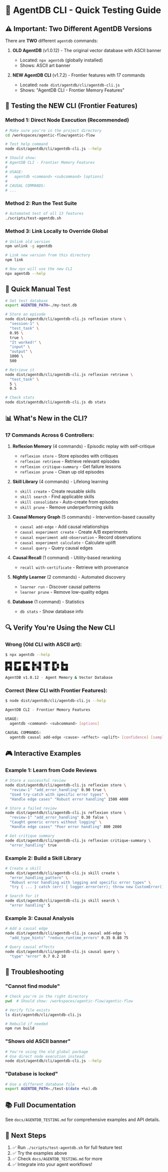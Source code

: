 # 🚀 AgentDB CLI - Quick Testing Guide

## ⚠️ Important: Two Different AgentDB Versions

There are **TWO** different `agentdb` commands:

1. **OLD AgentDB** (v1.0.12) - The original vector database with ASCII banner
   - Located: `npx agentdb` (globally installed)
   - Shows: ASCII art banner

2. **NEW AgentDB CLI** (v1.7.2) - Frontier features with 17 commands
   - Located: `node dist/agentdb/cli/agentdb-cli.js`
   - Shows: "AgentDB CLI - Frontier Memory Features"

## 🎯 Testing the NEW CLI (Frontier Features)

### Method 1: Direct Node Execution (Recommended)

```bash
# Make sure you're in the project directory
cd /workspaces/agentic-flow/agentic-flow

# Test help command
node dist/agentdb/cli/agentdb-cli.js --help

# Should show:
# AgentDB CLI - Frontier Memory Features
#
# USAGE:
#   agentdb <command> <subcommand> [options]
#
# CAUSAL COMMANDS:
# ...
```

### Method 2: Run the Test Suite

```bash
# Automated test of all 13 features
./scripts/test-agentdb.sh
```

### Method 3: Link Locally to Override Global

```bash
# Unlink old version
npm unlink -g agentdb

# Link new version from this directory
npm link

# Now npx will use the new CLI
npx agentdb --help
```

## 🧪 Quick Manual Test

```bash
# Set test database
export AGENTDB_PATH=./my-test.db

# Store an episode
node dist/agentdb/cli/agentdb-cli.js reflexion store \
  "session-1" \
  "test_task" \
  0.95 \
  true \
  "It worked!" \
  "input" \
  "output" \
  1000 \
  500

# Retrieve it
node dist/agentdb/cli/agentdb-cli.js reflexion retrieve \
  "test_task" \
  5 \
  0.5

# Check stats
node dist/agentdb/cli/agentdb-cli.js db stats
```

## 📊 What's New in the CLI?

### 17 Commands Across 6 Controllers:

1. **Reflexion Memory** (4 commands) - Episodic replay with self-critique
   - `reflexion store` - Store episodes with critiques
   - `reflexion retrieve` - Retrieve relevant episodes
   - `reflexion critique-summary` - Get failure lessons
   - `reflexion prune` - Clean up old episodes

2. **Skill Library** (4 commands) - Lifelong learning
   - `skill create` - Create reusable skills
   - `skill search` - Find applicable skills
   - `skill consolidate` - Auto-create from episodes
   - `skill prune` - Remove underperforming skills

3. **Causal Memory Graph** (5 commands) - Intervention-based causality
   - `causal add-edge` - Add causal relationships
   - `causal experiment create` - Create A/B experiments
   - `causal experiment add-observation` - Record observations
   - `causal experiment calculate` - Calculate uplift
   - `causal query` - Query causal edges

4. **Causal Recall** (1 command) - Utility-based reranking
   - `recall with-certificate` - Retrieve with provenance

5. **Nightly Learner** (2 commands) - Automated discovery
   - `learner run` - Discover causal patterns
   - `learner prune` - Remove low-quality edges

6. **Database** (1 command) - Statistics
   - `db stats` - Show database info

## 🔍 Verify You're Using the New CLI

### Wrong (Old CLI with ASCII art):
```bash
$ npx agentdb --help

█▀█ █▀▀ █▀▀ █▄░█ ▀█▀ █▀▄ █▄▄
█▀█ █▄█ ██▄ █░▀█ ░█░ █▄▀ █▄█

AgentDB v1.0.12 - Agent Memory & Vector Database
```

### Correct (New CLI with Frontier Features):
```bash
$ node dist/agentdb/cli/agentdb-cli.js --help

AgentDB CLI - Frontier Memory Features

USAGE:
  agentdb <command> <subcommand> [options]

CAUSAL COMMANDS:
  agentdb causal add-edge <cause> <effect> <uplift> [confidence] [sample-size]
```

## 🎮 Interactive Examples

### Example 1: Learn from Code Reviews
```bash
# Store a successful review
node dist/agentdb/cli/agentdb-cli.js reflexion store \
  "review-1" "add_error_handling" 0.90 true \
  "Used try-catch with specific error types" \
  "Handle edge cases" "Robust error handling" 1500 4000

# Store a failed review
node dist/agentdb/cli/agentdb-cli.js reflexion store \
  "review-1" "add_error_handling" 0.30 false \
  "Caught generic errors without logging" \
  "Handle edge cases" "Poor error handling" 800 2000

# Get critique summary
node dist/agentdb/cli/agentdb-cli.js reflexion critique-summary \
  "error_handling" true
```

### Example 2: Build a Skill Library
```bash
# Create a skill
node dist/agentdb/cli/agentdb-cli.js skill create \
  "error_handling_pattern" \
  "Robust error handling with logging and specific error types" \
  "try { ... } catch (err) { logger.error(err); throw new CustomError(); }"

# Search for it
node dist/agentdb/cli/agentdb-cli.js skill search \
  "error handling" 5
```

### Example 3: Causal Analysis
```bash
# Add a causal edge
node dist/agentdb/cli/agentdb-cli.js causal add-edge \
  "add_type_hints" "reduce_runtime_errors" 0.35 0.88 75

# Query causal effects
node dist/agentdb/cli/agentdb-cli.js causal query \
  "type" "error" 0.7 0.2 10
```

## 🐛 Troubleshooting

### "Cannot find module"
```bash
# Check you're in the right directory
pwd  # Should show: /workspaces/agentic-flow/agentic-flow

# Verify file exists
ls dist/agentdb/cli/agentdb-cli.js

# Rebuild if needed
npm run build
```

### "Shows old ASCII banner"
```bash
# You're using the old global package
# Use direct node execution instead:
node dist/agentdb/cli/agentdb-cli.js --help
```

### "Database is locked"
```bash
# Use a different database file
export AGENTDB_PATH=./test-$(date +%s).db
```

## 📚 Full Documentation

See `docs/AGENTDB_TESTING.md` for comprehensive examples and API details.

## 🚀 Next Steps

1. ✅ Run `./scripts/test-agentdb.sh` for full feature test
2. ✅ Try the examples above
3. ✅ Check `docs/AGENTDB_TESTING.md` for more
4. ✅ Integrate into your agent workflows!
